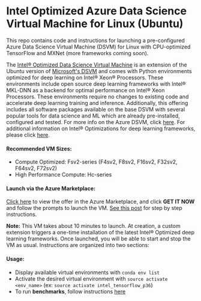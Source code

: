 # Intel Optimized Azure Data Science Virtual Machine for Linux (Ubuntu)

This repo contains code and instructions for launching a pre-configured Azure Data Science Virtual Machine (DSVM) for Linux with CPU-optimized TensorFlow and MXNet (more frameworks coming soon).

The [Intel® Optimized Data Science Virtual Machine](https://azuremarketplace.microsoft.com/en-us/marketplace/apps/intel-bigdl.inteldsvm) is an extension of the Ubuntu version of [Microsoft's DSVM](https://azure.microsoft.com/en-us/services/virtual-machines/data-science-virtual-machines/) and comes with Python environments optimized for deep learning on Intel® Xeon® Processors. These environments include open source deep learning frameworks with Intel® MKL-DNN as a backend for optimal performance on Intel® Xeon Processors. These environments require no changes to existing code and accelerate deep learning training and inference. Additionally, this offering includes all software packages available on the base DSVM with several popular tools for data science and ML which are already pre-installed, configured and tested. For more info on the Azure DSVM, click [here](https://azure.microsoft.com/en-us/services/virtual-machines/data-science-virtual-machines/). For additional information on Intel® Optimizations for deep learning frameworks, please click [here](https://www.intel.ai/framework-optimizations/).

#### Recommended VM Sizes:

-   Compute Optimized: Fsv2-series (F4sv2, F8sv2, F16sv2, F32sv2, F64sv2, F72sv2)
-   High Performance Compute: Hc-series

#### Launch via the Azure Marketplace:

[Click here](http://aka.ms/dsvm/intel) to view the offer in the Azure Marketplace, and click **GET IT NOW** and follow the prompts to launch the VM. [See this post](https://www.intel.ai/intel-optimized-data-science-virtual-machine-azure/?utm_campaign=2019-Q1-US-AI-Always-On-IntelAI_LI) for step by step instructions.

**Note:**  This VM takes about 10 minutes to launch. At creation, a custom extension triggers a one-time installation of the latest Intel® Optimized deep learning frameworks. Once launched, you will be able to start and stop the VM as usual.
Instructions are organized into two sections:

#### Usage:

-  Display available virtual environments with `conda env list`
-   Activate the desired virtual environment with `source activate <env_name>` (ex: `source activate intel_tensorflow_p36`)
-   To run **benchmarks**, follow instructions [here](https://github.com/IntelAI/azure-applications/blob/master/scripts/benchmark/intel_tf_cnn_benchmarks.sh)
